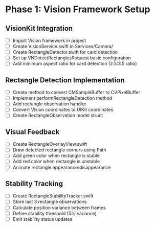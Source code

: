 # Phase 1: Vision Framework Setup

## VisionKit Integration
- [ ] Import Vision framework in project
- [ ] Create VisionService.swift in Services/Camera/
- [ ] Create RectangleDetector.swift for card detection
- [ ] Set up VNDetectRectanglesRequest basic configuration
- [ ] Add minimum aspect ratio for card detection (2.5:3.5 ratio)

## Rectangle Detection Implementation
- [ ] Create method to convert CMSampleBuffer to CVPixelBuffer
- [ ] Implement performRectangleDetection method
- [ ] Add rectangle observation handler
- [ ] Convert Vision coordinates to UIKit coordinates
- [ ] Create RectangleObservation model struct

## Visual Feedback
- [ ] Create RectangleOverlayView.swift
- [ ] Draw detected rectangle corners using Path
- [ ] Add green color when rectangle is stable
- [ ] Add red color when rectangle is unstable
- [ ] Animate rectangle appearance/disappearance

## Stability Tracking
- [ ] Create RectangleStabilityTracker.swift
- [ ] Store last 3 rectangle observations
- [ ] Calculate position variance between frames
- [ ] Define stability threshold (5% variance)
- [ ] Emit stability status updates